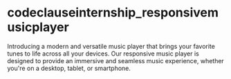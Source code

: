 # codeclauseinternship_responsivemusicplayer
Introducing a modern and versatile music player that brings your favorite tunes to life across all your devices. Our responsive music player is designed to provide an immersive and seamless music experience, whether you're on a desktop, tablet, or smartphone. 
